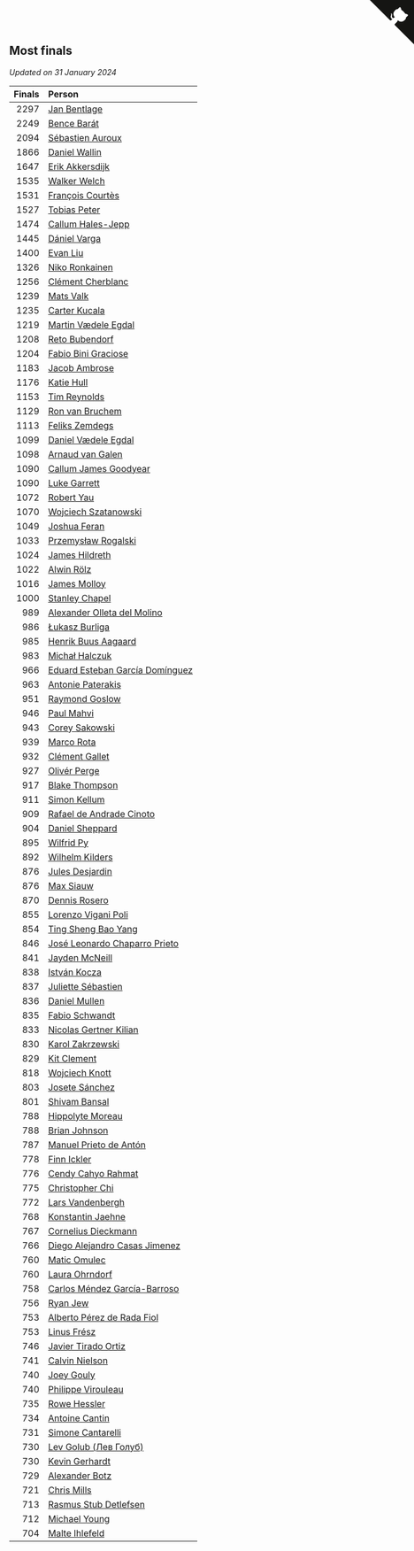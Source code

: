 ## Most finals

*Updated on 31 January 2024*

| Finals | Person |
| ---: | :--- |
| 2297 | [Jan Bentlage](https://www.worldcubeassociation.org/persons/2010BENT01) |
| 2249 | [Bence Barát](https://www.worldcubeassociation.org/persons/2008BARA01) |
| 2094 | [Sébastien Auroux](https://www.worldcubeassociation.org/persons/2008AURO01) |
| 1866 | [Daniel Wallin](https://www.worldcubeassociation.org/persons/2013WALL03) |
| 1647 | [Erik Akkersdijk](https://www.worldcubeassociation.org/persons/2005AKKE01) |
| 1535 | [Walker Welch](https://www.worldcubeassociation.org/persons/2011WELC01) |
| 1531 | [François Courtès](https://www.worldcubeassociation.org/persons/2008COUR01) |
| 1527 | [Tobias Peter](https://www.worldcubeassociation.org/persons/2014PETE03) |
| 1474 | [Callum Hales-Jepp](https://www.worldcubeassociation.org/persons/2012HALE01) |
| 1445 | [Dániel Varga](https://www.worldcubeassociation.org/persons/2008VARG01) |
| 1400 | [Evan Liu](https://www.worldcubeassociation.org/persons/2009LIUE01) |
| 1326 | [Niko Ronkainen](https://www.worldcubeassociation.org/persons/2010RONK01) |
| 1256 | [Clément Cherblanc](https://www.worldcubeassociation.org/persons/2014CHER05) |
| 1239 | [Mats Valk](https://www.worldcubeassociation.org/persons/2007VALK01) |
| 1235 | [Carter Kucala](https://www.worldcubeassociation.org/persons/2015KUCA01) |
| 1219 | [Martin Vædele Egdal](https://www.worldcubeassociation.org/persons/2013EGDA02) |
| 1208 | [Reto Bubendorf](https://www.worldcubeassociation.org/persons/2012BUBE01) |
| 1204 | [Fabio Bini Graciose](https://www.worldcubeassociation.org/persons/2010GRAC02) |
| 1183 | [Jacob Ambrose](https://www.worldcubeassociation.org/persons/2010AMBR01) |
| 1176 | [Katie Hull](https://www.worldcubeassociation.org/persons/2010HULL01) |
| 1153 | [Tim Reynolds](https://www.worldcubeassociation.org/persons/2005REYN01) |
| 1129 | [Ron van Bruchem](https://www.worldcubeassociation.org/persons/2003BRUC01) |
| 1113 | [Feliks Zemdegs](https://www.worldcubeassociation.org/persons/2009ZEMD01) |
| 1099 | [Daniel Vædele Egdal](https://www.worldcubeassociation.org/persons/2013EGDA01) |
| 1098 | [Arnaud van Galen](https://www.worldcubeassociation.org/persons/2006GALE01) |
| 1090 | [Callum James Goodyear](https://www.worldcubeassociation.org/persons/2012GOOD02) |
| 1090 | [Luke Garrett](https://www.worldcubeassociation.org/persons/2017GARR05) |
| 1072 | [Robert Yau](https://www.worldcubeassociation.org/persons/2009YAUR01) |
| 1070 | [Wojciech Szatanowski](https://www.worldcubeassociation.org/persons/2011SZAT01) |
| 1049 | [Joshua Feran](https://www.worldcubeassociation.org/persons/2011FERA01) |
| 1033 | [Przemysław Rogalski](https://www.worldcubeassociation.org/persons/2013ROGA02) |
| 1024 | [James Hildreth](https://www.worldcubeassociation.org/persons/2009HILD01) |
| 1022 | [Alwin Rölz](https://www.worldcubeassociation.org/persons/2016ROLZ01) |
| 1016 | [James Molloy](https://www.worldcubeassociation.org/persons/2011MOLL01) |
| 1000 | [Stanley Chapel](https://www.worldcubeassociation.org/persons/2016CHAP04) |
| 989 | [Alexander Olleta del Molino](https://www.worldcubeassociation.org/persons/2008OLLE01) |
| 986 | [Łukasz Burliga](https://www.worldcubeassociation.org/persons/2013BURL01) |
| 985 | [Henrik Buus Aagaard](https://www.worldcubeassociation.org/persons/2006BUUS01) |
| 983 | [Michał Halczuk](https://www.worldcubeassociation.org/persons/2006HALC01) |
| 966 | [Eduard Esteban García Domínguez](https://www.worldcubeassociation.org/persons/2011EDUA01) |
| 963 | [Antonie Paterakis](https://www.worldcubeassociation.org/persons/2012PATE01) |
| 951 | [Raymond Goslow](https://www.worldcubeassociation.org/persons/2014GOSL01) |
| 946 | [Paul Mahvi](https://www.worldcubeassociation.org/persons/2012MAHV01) |
| 943 | [Corey Sakowski](https://www.worldcubeassociation.org/persons/2011SAKO01) |
| 939 | [Marco Rota](https://www.worldcubeassociation.org/persons/2009ROTA01) |
| 932 | [Clément Gallet](https://www.worldcubeassociation.org/persons/2004GALL02) |
| 927 | [Olivér Perge](https://www.worldcubeassociation.org/persons/2007PERG01) |
| 917 | [Blake Thompson](https://www.worldcubeassociation.org/persons/2010THOM03) |
| 911 | [Simon Kellum](https://www.worldcubeassociation.org/persons/2016KELL12) |
| 909 | [Rafael de Andrade Cinoto](https://www.worldcubeassociation.org/persons/2007CINO01) |
| 904 | [Daniel Sheppard](https://www.worldcubeassociation.org/persons/2009SHEP01) |
| 895 | [Wilfrid Py](https://www.worldcubeassociation.org/persons/2016PYWI01) |
| 892 | [Wilhelm Kilders](https://www.worldcubeassociation.org/persons/2010KILD02) |
| 876 | [Jules Desjardin](https://www.worldcubeassociation.org/persons/2010DESJ01) |
| 876 | [Max Siauw](https://www.worldcubeassociation.org/persons/2017SIAU02) |
| 870 | [Dennis Rosero](https://www.worldcubeassociation.org/persons/2010ROSE03) |
| 855 | [Lorenzo Vigani Poli](https://www.worldcubeassociation.org/persons/2007POLI01) |
| 854 | [Ting Sheng Bao Yang](https://www.worldcubeassociation.org/persons/2008BAOY01) |
| 846 | [José Leonardo Chaparro Prieto](https://www.worldcubeassociation.org/persons/2011CHAP01) |
| 841 | [Jayden McNeill](https://www.worldcubeassociation.org/persons/2012MCNE01) |
| 838 | [István Kocza](https://www.worldcubeassociation.org/persons/2005KOCZ01) |
| 837 | [Juliette Sébastien](https://www.worldcubeassociation.org/persons/2014SEBA01) |
| 836 | [Daniel Mullen](https://www.worldcubeassociation.org/persons/2016MULL04) |
| 835 | [Fabio Schwandt](https://www.worldcubeassociation.org/persons/2014SCHW02) |
| 833 | [Nicolas Gertner Kilian](https://www.worldcubeassociation.org/persons/2013GERT01) |
| 830 | [Karol Zakrzewski](https://www.worldcubeassociation.org/persons/2014ZAKR01) |
| 829 | [Kit Clement](https://www.worldcubeassociation.org/persons/2008CLEM01) |
| 818 | [Wojciech Knott](https://www.worldcubeassociation.org/persons/2011KNOT01) |
| 803 | [Josete Sánchez](https://www.worldcubeassociation.org/persons/2015SANC18) |
| 801 | [Shivam Bansal](https://www.worldcubeassociation.org/persons/2011BANS02) |
| 788 | [Hippolyte Moreau](https://www.worldcubeassociation.org/persons/2008MORE02) |
| 788 | [Brian Johnson](https://www.worldcubeassociation.org/persons/2013JOHN10) |
| 787 | [Manuel Prieto de Antón](https://www.worldcubeassociation.org/persons/2015ANTO04) |
| 778 | [Finn Ickler](https://www.worldcubeassociation.org/persons/2012ICKL01) |
| 776 | [Cendy Cahyo Rahmat](https://www.worldcubeassociation.org/persons/2010RAHM02) |
| 775 | [Christopher Chi](https://www.worldcubeassociation.org/persons/2014CHIC01) |
| 772 | [Lars Vandenbergh](https://www.worldcubeassociation.org/persons/2003VAND01) |
| 768 | [Konstantin Jaehne](https://www.worldcubeassociation.org/persons/2015JAEH01) |
| 767 | [Cornelius Dieckmann](https://www.worldcubeassociation.org/persons/2009DIEC01) |
| 766 | [Diego Alejandro Casas Jimenez](https://www.worldcubeassociation.org/persons/2014JIME05) |
| 760 | [Matic Omulec](https://www.worldcubeassociation.org/persons/2010OMUL02) |
| 760 | [Laura Ohrndorf](https://www.worldcubeassociation.org/persons/2009OHRN01) |
| 758 | [Carlos Méndez García-Barroso](https://www.worldcubeassociation.org/persons/2010GARC02) |
| 756 | [Ryan Jew](https://www.worldcubeassociation.org/persons/2008JEWR01) |
| 753 | [Alberto Pérez de Rada Fiol](https://www.worldcubeassociation.org/persons/2011FIOL01) |
| 753 | [Linus Frész](https://www.worldcubeassociation.org/persons/2011FRES01) |
| 746 | [Javier Tirado Ortiz](https://www.worldcubeassociation.org/persons/2009TIRA01) |
| 741 | [Calvin Nielson](https://www.worldcubeassociation.org/persons/2014NIEL03) |
| 740 | [Joey Gouly](https://www.worldcubeassociation.org/persons/2007GOUL01) |
| 740 | [Philippe Virouleau](https://www.worldcubeassociation.org/persons/2008VIRO01) |
| 735 | [Rowe Hessler](https://www.worldcubeassociation.org/persons/2007HESS01) |
| 734 | [Antoine Cantin](https://www.worldcubeassociation.org/persons/2010CANT02) |
| 731 | [Simone Cantarelli](https://www.worldcubeassociation.org/persons/2012CANT02) |
| 730 | [Lev Golub (Лев Голуб)](https://www.worldcubeassociation.org/persons/2014HOLU01) |
| 730 | [Kevin Gerhardt](https://www.worldcubeassociation.org/persons/2013GERH01) |
| 729 | [Alexander Botz](https://www.worldcubeassociation.org/persons/2013BOTZ01) |
| 721 | [Chris Mills](https://www.worldcubeassociation.org/persons/2014MILL04) |
| 713 | [Rasmus Stub Detlefsen](https://www.worldcubeassociation.org/persons/2014DETL01) |
| 712 | [Michael Young](https://www.worldcubeassociation.org/persons/2008YOUN02) |
| 704 | [Malte Ihlefeld](https://www.worldcubeassociation.org/persons/2016IHLE01) |


<a href="https://github.com/jonatanklosko/wca_statistics" class="github-corner" aria-label="View source on Github"><svg width="80" height="80" viewBox="0 0 250 250" style="fill:#151513; color:#fff; position: absolute; top: 0; border: 0; right: 0;" aria-hidden="true"><path d="M0,0 L115,115 L130,115 L142,142 L250,250 L250,0 Z"></path><path d="M128.3,109.0 C113.8,99.7 119.0,89.6 119.0,89.6 C122.0,82.7 120.5,78.6 120.5,78.6 C119.2,72.0 123.4,76.3 123.4,76.3 C127.3,80.9 125.5,87.3 125.5,87.3 C122.9,97.6 130.6,101.9 134.4,103.2" fill="currentColor" style="transform-origin: 130px 106px;" class="octo-arm"></path><path d="M115.0,115.0 C114.9,115.1 118.7,116.5 119.8,115.4 L133.7,101.6 C136.9,99.2 139.9,98.4 142.2,98.6 C133.8,88.0 127.5,74.4 143.8,58.0 C148.5,53.4 154.0,51.2 159.7,51.0 C160.3,49.4 163.2,43.6 171.4,40.1 C171.4,40.1 176.1,42.5 178.8,56.2 C183.1,58.6 187.2,61.8 190.9,65.4 C194.5,69.0 197.7,73.2 200.1,77.6 C213.8,80.2 216.3,84.9 216.3,84.9 C212.7,93.1 206.9,96.0 205.4,96.6 C205.1,102.4 203.0,107.8 198.3,112.5 C181.9,128.9 168.3,122.5 157.7,114.1 C157.9,116.9 156.7,120.9 152.7,124.9 L141.0,136.5 C139.8,137.7 141.6,141.9 141.8,141.8 Z" fill="currentColor" class="octo-body"></path></svg></a><style>.github-corner:hover .octo-arm{animation:octocat-wave 560ms ease-in-out}@keyframes octocat-wave{0%,100%{transform:rotate(0)}20%,60%{transform:rotate(-25deg)}40%,80%{transform:rotate(10deg)}}@media (max-width:500px){.github-corner:hover .octo-arm{animation:none}.github-corner .octo-arm{animation:octocat-wave 560ms ease-in-out}}</style>
